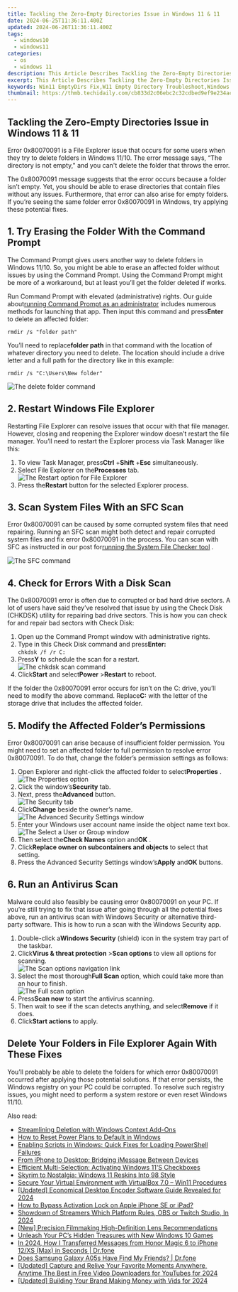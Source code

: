 ```yaml
---
title: Tackling the Zero-Empty Directories Issue in Windows 11 & 11
date: 2024-06-25T11:36:11.400Z
updated: 2024-06-26T11:36:11.400Z
tags:
  - windows10
  - windows11
categories:
  - os
  - windows 11
description: This Article Describes Tackling the Zero-Empty Directories Issue in Windows 11 & 11
excerpt: This Article Describes Tackling the Zero-Empty Directories Issue in Windows 11 & 11
keywords: Win11 EmptyDirs Fix,W11 Empty Directory Troubleshoot,Windows 11 Directories Cleanup,Resolve Windows 11 Dir Issues,Zero-Empty Directories in W11,Tackling W11 EmptyDirs Problem,Fixing Empty Folders in Win11
thumbnail: https://thmb.techidaily.com/cb833d2c06ebc2c32cdbed9ef9e234accd8f5206773825bdc531095627fac7c4.jpg
---
```


## Tackling the Zero-Empty Directories Issue in Windows 11 & 11

 Error 0x80070091 is a File Explorer issue that occurs for some users when they try to delete folders in Windows 11/10\. The error message says, “The directory is not empty," and you can't delete the folder that throws the error.

 The 0x80070091 message suggests that the error occurs because a folder isn’t empty. Yet, you should be able to erase directories that contain files without any issues. Furthermore, that error can also arise for empty folders. If you’re seeing the same folder error 0x80070091 in Windows, try applying these potential fixes.

## 1\. Try Erasing the Folder With the Command Prompt

 The Command Prompt gives users another way to delete folders in Windows 11/10\. So, you might be able to erase an affected folder without issues by using the Command Prompt. Using the Command Prompt might be more of a workaround, but at least you’ll get the folder deleted if works.

 Run Command Prompt with elevated (administrative) rights. Our guide about[running Command Prompt as an administrator](https://www.makeuseof.com/windows-run-command-prompt-admin/) includes numerous methods for launching that app. Then input this command and press**Enter** to delete an affected folder:

`rmdir /s "folder path"`

 You’ll need to replace**folder path** in that command with the location of whatever directory you need to delete. The location should include a drive letter and a full path for the directory like in this example:

`rmdir /s "C:\Users\New folder"`

![The delete folder command](https://static1.makeuseofimages.com/wordpress/wp-content/uploads/2023/02/delete-folder-command.jpg)

## 2\. Restart Windows File Explorer

 Restarting File Explorer can resolve issues that occur with that file manager. However, closing and reopening the Explorer window doesn’t restart the file manager. You’ll need to restart the Explorer process via Task Manager like this:

1. To view Task Manager, press**Ctrl** +**Shift** +**Esc** simultaneously.
2. Select File Explorer on the**Processes** tab.  
![The Restart option for File Explorer](https://static1.makeuseofimages.com/wordpress/wp-content/uploads/2023/02/restart-options-for-file-explorer.jpg)
3. Press the**Restart** button for the selected Explorer process.

## 3\. Scan System Files With an SFC Scan

 Error 0x80070091 can be caused by some corrupted system files that need repairing. Running an SFC scan might both detect and repair corrupted system files and fix error 0x80070091 in the process. You can scan with SFC as instructed in our post for[running the System File Checker tool](https://www.makeuseof.com/system-file-checker-sfc-windows/) .

![The SFC command](https://static1.makeuseofimages.com/wordpress/wp-content/uploads/2023/02/sfc-scannow-command.jpg)

## 4\. Check for Errors With a Disk Scan

 The 0x80070091 error is often due to corrupted or bad hard drive sectors. A lot of users have said they’ve resolved that issue by using the Check Disk (CHKDSK) utility for repairing bad drive sectors. This is how you can check for and repair bad sectors with Check Disk:

1. Open up the Command Prompt window with administrative rights.
2. Type in this Check Disk command and press**Enter:**  
`chkdsk /f /r C:`
3. Press**Y** to schedule the scan for a restart.  
![The chkdsk scan command](https://static1.makeuseofimages.com/wordpress/wp-content/uploads/2023/02/chkdsk-scan-command.jpg)
4. Click**Start** and select**Power** \>**Restart** to reboot.

 If the folder the 0x80070091 error occurs for isn’t on the C: drive, you’ll need to modify the above command. Replace**C:** with the letter of the storage drive that includes the affected folder.

## 5\. Modify the Affected Folder’s Permissions

 Error 0x80070091 can arise because of insufficient folder permission. You might need to set an affected folder to full permission to resolve error 0x80070091\. To do that, change the folder’s permission settings as follows:

1. Open Explorer and right-click the affected folder to select**Properties** .  
![The Properties option](https://static1.makeuseofimages.com/wordpress/wp-content/uploads/2023/02/properties-option.jpg)
2. Click the window’s**Security** tab.
3. Next, press the**Advanced** button.  
![The Security tab](https://static1.makeuseofimages.com/wordpress/wp-content/uploads/2023/02/security-tab.jpg)
4. Click**Change** beside the owner’s name.  
![The Advanced Security Settings window](https://static1.makeuseofimages.com/wordpress/wp-content/uploads/2023/02/advanced-security-settings-window.jpg)
5. Enter your Windows user account name inside the object name text box.  
![The Select a User or Group window](https://static1.makeuseofimages.com/wordpress/wp-content/uploads/2023/02/select-a-user-or-group.jpg)
6. Then select the**Check Names** option and**OK** .
7. Click**Replace owner on subcontainers and objects** to select that setting.
8. Press the Advanced Security Settings window’s**Apply** and**OK** buttons.

## 6\. Run an Antivirus Scan

 Malware could also feasibly be causing error 0x80070091 on your PC. If you’re still trying to fix that issue after going through all the potential fixes above, run an antivirus scan with Windows Security or alternative third-party software. This is how to run a scan with the Windows Security app.

1. Double-click a**Windows Security** (shield) icon in the system tray part of the taskbar.
2. Click**Virus & threat protection** \>**Scan options** to view all options for scanning.  
![The Scan options navigation link](https://static1.makeuseofimages.com/wordpress/wp-content/uploads/2023/02/the-scan-options-link.jpg)
3. Select the most thorough**Full Scan** option, which could take more than an hour to finish.  
![The Full scan option](https://static1.makeuseofimages.com/wordpress/wp-content/uploads/2023/02/full-scan-option.jpg)
4. Press**Scan now** to start the antivirus scanning.
5. Then wait to see if the scan detects anything, and select**Remove** if it does.
6. Click**Start actions** to apply.

## Delete Your Folders in File Explorer Again With These Fixes

 You’ll probably be able to delete the folders for which error 0x80070091 occurred after applying those potential solutions. If that error persists, the Windows registry on your PC could be corrupted. To resolve such registry issues, you might need to perform a system restore or even reset Windows 11/10.

<ins class="adsbygoogle"
     style="display:block"
     data-ad-format="autorelaxed"
     data-ad-client="ca-pub-7571918770474297"
     data-ad-slot="1223367746"></ins>



<ins class="adsbygoogle"
     style="display:block"
     data-ad-client="ca-pub-7571918770474297"
     data-ad-slot="8358498916"
     data-ad-format="auto"
     data-full-width-responsive="true"></ins>

<span class="atpl-alsoreadstyle">Also read:</span>
<div><ul>
<li><a href="https://win11.techidaily.com/streamlining-deletion-with-windows-context-add-ons/"><u>Streamlining Deletion with Windows Context Add-Ons</u></a></li>
<li><a href="https://win11.techidaily.com/how-to-reset-power-plans-to-default-in-windows/"><u>How to Reset Power Plans to Default in Windows</u></a></li>
<li><a href="https://win11.techidaily.com/enabling-scripts-in-windows-quick-fixes-for-loading-powershell-failures/"><u>Enabling Scripts in Windows: Quick Fixes for Loading PowerShell Failures</u></a></li>
<li><a href="https://win11.techidaily.com/from-iphone-to-desktop-bridging-imessage-between-devices/"><u>From iPhone to Desktop: Bridging iMessage Between Devices</u></a></li>
<li><a href="https://win11.techidaily.com/efficient-multi-selection-activating-windows-11s-checkboxes/"><u>Efficient Multi-Selection: Activating Windows 11'S Checkboxes</u></a></li>
<li><a href="https://win11.techidaily.com/skyrim-to-nostalgia-windows-11-reskins-into-98-style/"><u>Skyrim to Nostalgia: Windows 11 Reskins Into 98 Style</u></a></li>
<li><a href="https://win11.techidaily.com/secure-your-virtual-environment-with-virtualbox-70-win11-procedures/"><u>Secure Your Virtual Environment with VirtualBox 7.0 – Win11 Procedures</u></a></li>
<li><a href="https://remote-screen-capture.techidaily.com/updated-economical-desktop-encoder-software-guide-revealed-for-2024/"><u>[Updated] Economical Desktop Encoder Software Guide Revealed for 2024</u></a></li>
<li><a href="https://activate-lock.techidaily.com/how-to-bypass-activation-lock-on-apple-iphone-se-or-ipad-by-drfone-ios/"><u>How to Bypass Activation Lock on Apple iPhone SE or iPad?</u></a></li>
<li><a href="https://screen-capture.techidaily.com/showdown-of-streamers-which-platform-rules-obs-or-twitch-studio-in-2024/"><u>Showdown of Streamers  Which Platform Rules, OBS or Twitch Studio, In 2024</u></a></li>
<li><a href="https://extra-approaches.techidaily.com/new-precision-filmmaking-high-definition-lens-recommendations/"><u>[New] Precision Filmmaking  High-Definition Lens Recommendations</u></a></li>
<li><a href="https://extra-hints.techidaily.com/unleash-your-pcs-hidden-treasures-with-new-windows-10-games/"><u>Unleash Your PC’s Hidden Treasures with New Windows 10 Games</u></a></li>
<li><a href="https://android-transfer.techidaily.com/in-2024-how-i-transferred-messages-from-honor-magic-6-to-iphone-12xs-max-in-seconds-drfone-by-drfone-transfer-from-android-transfer-from-android/"><u>In 2024, How I Transferred Messages from Honor Magic 6 to iPhone 12/XS (Max) in Seconds | Dr.fone</u></a></li>
<li><a href="https://location-social.techidaily.com/does-samsung-galaxy-a05s-have-find-my-friends-drfone-by-drfone-virtual-android/"><u>Does Samsung Galaxy A05s Have Find My Friends? | Dr.fone</u></a></li>
<li><a href="https://youtube-webster.techidaily.com/ed-capture-and-relive-your-favorite-moments-anywhere-anytime-the-best-in-free-video-downloaders-for-youtubes-for-2024/"><u>[Updated] Capture and Relive Your Favorite Moments Anywhere, Anytime  The Best in Free Video Downloaders for YouTubes for 2024</u></a></li>
<li><a href="https://facebook-video-share.techidaily.com/updated-building-your-brand-making-money-with-vids-for-2024/"><u>[Updated] Building Your Brand  Making Money with Vids for 2024</u></a></li>
</ul></div>
